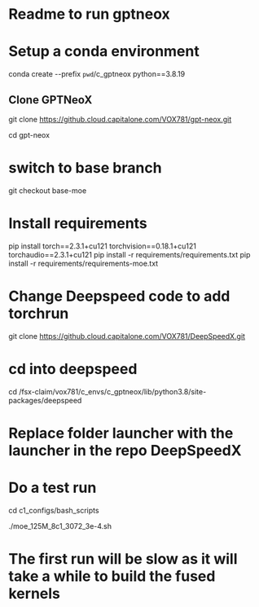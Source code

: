 # Readme to run gptneox


# Setup a conda environment

conda create --prefix `pwd`/c_gptneox python==3.8.19


## Clone GPTNeoX
git clone https://github.cloud.capitalone.com/VOX781/gpt-neox.git

cd gpt-neox

# switch to base branch

git checkout base-moe

# Install requirements

pip install torch==2.3.1+cu121 torchvision==0.18.1+cu121 torchaudio==2.3.1+cu121
pip install -r requirements/requirements.txt
pip install -r requirements/requirements-moe.txt


# Change Deepspeed code to add torchrun

git clone https://github.cloud.capitalone.com/VOX781/DeepSpeedX.git

# cd into deepspeed 

cd /fsx-claim/vox781/c_envs/c_gptneox/lib/python3.8/site-packages/deepspeed

# Replace folder launcher with the launcher in the repo DeepSpeedX


# Do a test run

cd c1_configs/bash_scripts

./moe_125M_8c1_3072_3e-4.sh

# The first run will be slow as it will take a while to build the fused kernels


